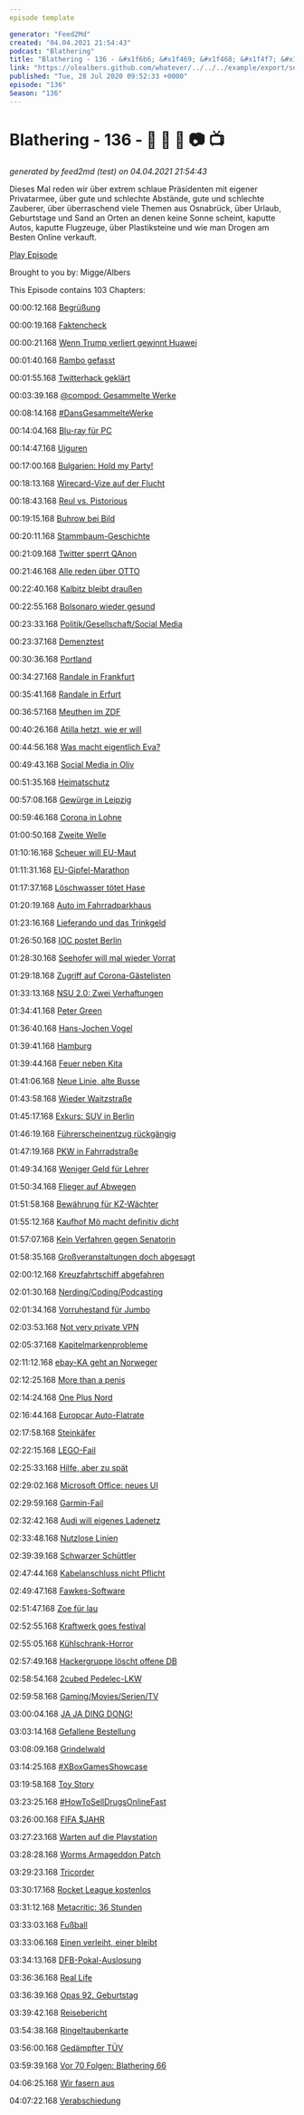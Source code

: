 ```yaml
---
episode template

generator: "Feed2Md"
created: "04.04.2021 21:54:43"
podcast: "Blathering"
title: "Blathering - 136 - &#x1f6b6; &#x1f469; &#x1f468; &#x1f4f7; &#x1f4fa;"
link: "https://olealbers.github.com/whatever/../../../example/export/seasons/5/2020/7/Blathering - 136 - _ _ _ _ _.md"
published: "Tue, 28 Jul 2020 09:52:33 +0000"
episode: "136"
Season: "136"
---
```


# Blathering - 136 - &#x1f6b6; &#x1f469; &#x1f468; &#x1f4f7; &#x1f4fa;
_generated by feed2md (test) on 04.04.2021 21:54:43_

Dieses Mal reden wir über extrem schlaue Präsidenten mit eigener Privatarmee, über gute und schlechte Abstände, gute und schlechte Zauberer, über überraschend viele Themen aus Osnabrück, über Urlaub, Geburtstage und Sand an Orten an denen keine Sonne scheint, kaputte Autos, kaputte Flugzeuge, über Plastiksteine und wie man Drogen am Besten Online verkauft.

[Play Episode](https://www.blathering.de/podlove/file/1292/s/feed/c/mp3/blathering_136.mp3)

Brought to you by: Migge/Albers

This Episode contains 103 Chapters:


00:00:12.168 [Begrüßung]()

00:00:19.168 [Faktencheck]()

00:00:21.168 [Wenn Trump verliert gewinnt Huawei](https://www.golem.de/news/ohne-trump-grossbritannien-koennte-huawei-ausschluss-zuruecknehmen-2007-149737.html)

00:01:40.168 [Rambo gefasst](http://www.tagesschau.de/eilmeldung/oppenau-festnahme-101.html)

00:01:55.168 [Twitterhack geklärt](https://krebsonsecurity.com/2020/07/whos-behind-wednesdays-epic-twitter-hack/)

00:03:39.168 [@compod: Gesammelte Werke](https://twitter.com/search?q=(from%3Acompod)%20(%40blathering_pod)%20until%3A2020-07-27%20since%3A2020-07-16&src=typed_query&f=live)

00:08:14.168 [#DansGesammelteWerke](https://twitter.com/search?q=(from%3Aevildanwallace)%20(%40blathering_pod)%20until%3A2020-07-27%20since%3A2020-07-16&src=typed_query&f=live)

00:14:04.168 [Blu-ray für PC](https://www.amazon.de/Bluray-Slim-Laufwerk-Intern/s?k=Bluray+Slim+Laufwerk+Intern)

00:14:47.168 [Uiguren](https://www.youtube.com/watch?v=17oCQakzIl8)

00:17:00.168 [Bulgarien: Hold my Party!](https://twitter.com/ARDKontraste/status/1284074506483531776)

00:18:13.168 [Wirecard-Vize auf der Flucht](https://www.spiegel.de/wirtschaft/unternehmen/wirecard-manager-jan-marsalek-offenbar-nach-weissrussland-gefluechtet-a-b3be712f-0c90-48a7-9a72-df7162a92613)

00:18:43.168 [Reul vs. Pistorious](https://www.ksta.de/politik/polizei-in-nrw-innenminister-reul-sieht-keinen-sinn-in-studie-zu--racial-profiling--37036836)

00:19:15.168 [Buhrow bei Bild](https://twitter.com/der_rosenkranz/status/1285161599649677312)

00:20:11.168 [Stammbaum-Geschichte](https://threadreaderapp.com/thread/1284816935826358274.html)

00:21:09.168 [Twitter sperrt QAnon](https://twitter.com/derStandardat/status/1285791524496834563)

00:21:46.168 [Alle reden über OTTO](https://www.tz.de/stars/otto-waalkes-streit-kultfilm-rassismus-debatte-positivbeispiel-zr-90011938.html)

00:22:40.168 [Kalbitz bleibt draußen](https://www.tagesschau.de/inland/afd-kalbitz-135.html)

00:22:55.168 [Bolsonaro wieder gesund](https://twitter.com/tagesschau/status/1287048931889774593)

00:23:33.168 [Politik/Gesellschaft/Social Media]()

00:23:37.168 [Demenztest](https://wochendaemmerung.de/amthor-wirecard-steuern-corona-trump-thats-amazing/)

00:30:36.168 [Portland](https://www.tagesschau.de/ausland/portland-115.html)

00:34:27.168 [Randale in Frankfurt](https://taz.de/Folgen-von-Krawall-in-Frankfurt-am-Main/!5701468/)

00:35:41.168 [Randale in Erfurt](https://twitter.com/Volksverpetzer/status/1286240493534433280)

00:36:57.168 [Meuthen im ZDF](https://www.ndr.de/fernsehen/sendungen/zapp/Sommerinterview-Meuthen-So-besser-nicht,sommerinterviewmeuthen100.html)

00:40:26.168 [Atilla hetzt, wie er will](https://www.welt.de/politik/deutschland/article211878675/Attila-Hildmann-droht-Volker-Beck-auf-Kundgebung-in-Berlin-mit-dem-Tod.html)

00:44:56.168 [Was macht eigentlich Eva?](https://www.tagesschau.de/inland/kanada-akademie-kolonie-101.html)

00:49:43.168 [Social Media in Oliv](https://daserste.ndr.de/panorama/aktuell/Bundeswehr-Bohnert-Schraege-Vorwuerfe-gegen-Panorama,bundeswehr2326.html)

00:51:35.168 [Heimatschutz](https://lauerundwehner.de/eu-gipfel-sogenannter-heimatschutz-stutthof-prozess/)

00:57:08.168 [Gewürge in Leipzig](https://www.rnd.de/panorama/kontrolleur-wurgt-fahrgast-waren-sprachprobleme-der-ausloser-TY6WBJ77ZZGSLMET7LEWURWV5I.html)

00:59:46.168 [Corona in Lohne](https://www.ndr.de/nachrichten/info/Trotz-Corona-schliesst-Schlachthof-Lohne-nicht,ndrinfo7350.html)

01:00:50.168 [Zweite Welle](https://www.tagesschau.de/inland/coronavirus-deutschland-219.html)

01:10:16.168 [Scheuer will EU-Maut](https://www.tagesschau.de/wirtschaft/scheuer-eu-pkw-maut-101.html)

01:11:31.168 [EU-Gipfel-Marathon](https://www.zdf.de/nachrichten/politik/eu-hilfsfonds-gipfel-5-lehren-100.html)

01:17:37.168 [Löschwasser tötet Hase](https://taz.de/Umweltkatastrophe-in-Osnabrueck/!5695420/)

01:20:19.168 [Auto im Fahrradparkhaus](https://twitter.com/Neusser/status/1287310208608407552)

01:23:16.168 [Lieferando und das Trinkgeld](https://www.bento.de/politik/lieferando-fahrer-warten-seit-wochen-auf-ihr-trinkgeld-oder-den-lohn-a-6df9b964-badd-4592-8cb6-8fbaa4f3fdb9)

01:26:50.168 [IOC postet Berlin](https://twitter.com/stammtischphilo/status/1286617833724674049)

01:28:30.168 [Seehofer will mal wieder Vorrat](https://www.tagesschau.de/inland/seehofer-vorratsdatenspeicherung-103.html)

01:29:18.168 [Zugriff auf Corona-Gästelisten](https://www.golem.de/news/bayern-polizei-greift-vermehrt-auf-corona-kontaktlisten-zu-2007-149725.html)

01:33:13.168 [NSU 2.0: Zwei Verhaftungen](https://taz.de/Rechte-Drohschreiben-vom-NSU-20/!5703975/)

01:34:41.168 [Peter Green](https://de.wikipedia.org/wiki/Peter_Green)

01:36:40.168 [Hans-Jochen Vogel](https://de.wikipedia.org/wiki/Hans-Jochen_Vogel)

01:39:41.168 [Hamburg]()

01:39:44.168 [Feuer neben Kita](https://www.ndr.de/nachrichten/hamburg/Rohbau-neben-Kita-in-Farmsen-Berne-ausgebrannt,brand7558.html)

01:41:06.168 [Neue Linie, alte Busse](https://www.ndr.de/nachrichten/hamburg/Neue-Omnibuslinie-zum-Hafenmuseum-im-Einsatz,buslinie110.html)

01:43:58.168 [Wieder Waitzstraße](https://twitter.com/stammtischphilo/status/1286640635668299776)

01:45:17.168 [Exkurs: SUV in Berlin](https://www.tagesspiegel.de/berlin/nach-unfall-am-bahnhof-zoo-in-berlin-keine-ermittlungen-wegen-totschlags-suv-fahrer-wieder-frei/26039178.html)

01:46:19.168 [Führerscheinentzug rückgängig](https://www.ndr.de/fernsehen/sendungen/hamburg_journal/Fehler-in-Bussgeldkatalog-Stadt-gibt-Fuehrerscheine-zurueck,hamj97822.html)

01:47:19.168 [PKW in Fahrradstraße](https://www.ndr.de/fernsehen/sendungen/hamburg_journal_1800/Autofahrer-faehrt-zwei-Radfahrer-um,hamj97918.html)

01:49:34.168 [Weniger Geld für Lehrer](https://www.ndr.de/fernsehen/sendungen/hamburg_journal_1800/Rabe-Weniger-Geld-fuer-Lehrer-bei-Quarantaene,hamj98004.html)

01:50:34.168 [Flieger auf Abwegen](https://www.fr.de/panorama/flughafen-hamburg-sperrung-unfall-kleinflugzeug-landebahn-cessna-feuerwehr-zr-90012684.html)

01:51:58.168 [Bewährung für KZ-Wächter](https://twitter.com/tazgezwitscher/status/1286279899372834817)

01:55:12.168 [Kaufhof Mö macht definitiv dicht](https://www.mopo.de/hamburg/raeumungsverkauf-in-hamburg-werden-karstadt-und-kaufhof-zum-schnaeppchenjaeger-paradies--37064142)

01:57:07.168 [Kein Verfahren gegen Senatorin](https://www.welt.de/regionales/hamburg/article212109911/Hamburg-Keine-Ermittlungen-gegen-Gruene-Justizsenatorin-Anna-Gallina.html)

01:58:35.168 [Großveranstaltungen doch abgesagt](https://hamburg1.de/nachrichten/45583/Grossveranstaltungen_nun_doch_gestrichen.html)

02:00:12.168 [Kreuzfahrtschiff abgefahren](https://hamburg1.de/nachrichten/45646/Nach_Corona_Pause.html)

02:01:30.168 [Nerding/Coding/Podcasting]()

02:01:34.168 [Vorruhestand für Jumbo](https://www.flightradar24.com/blog/british-airways-to-retire-its-entire-747-fleet-immediately/)

02:03:53.168 [Not very private VPN](https://www.theregister.com/2020/07/17/ufo_vpn_database/)

02:05:37.168 [Kapitelmarkenprobleme](https://twitter.com/tmigge/status/1284586314575347716)

02:11:12.168 [ebay-KA geht an Norweger](https://www.tagesschau.de/wirtschaft/ebay-kleinanzeigen-verkauft-101.html)

02:12:25.168 [More than a penis](http://whats-in-your-pants.de/)

02:14:24.168 [One Plus Nord](https://www.golem.de/news/smartphone-oneplus-nord-kommt-mit-sechs-kameras-2007-149720.html)

02:16:44.168 [Europcar Auto-Flatrate](https://www.golem.de/news/vermietung-europcar-startet-flatrate-fuer-autos-2007-149740.html)

02:17:58.168 [Steinkäfer](https://twitter.com/tmigge/status/1284780809413697536)

02:22:15.168 [LEGO-Fail](https://zusammengebaut.com/lego-technic-42113-bell-boeing-v-22-osprey-kommt-nicht-auf-den-markt-97902/)

02:25:33.168 [Hilfe, aber zu spät](http://www.office-loesung.de/ftopic252814_0_0_asc.php)

02:29:02.168 [Microsoft Office: neues UI](https://www.golem.de/news/benutzeroberflaeche-so-soll-das-neue-microsoft-office-aussehen-2007-149799.html)

02:29:59.168 [Garmin-Fail](https://www.heise.de/news/Ausfall-von-Garmin-Diensten-und-Support-Firma-wohl-Opfer-von-WastedLocker-4852627.html)

02:32:42.168 [Audi will eigenes Ladenetz](https://www.golem.de/news/elektroautos-audi-will-exklusives-schnelllade-netz-schaffen-2007-149730.html)

02:33:48.168 [Nutzlose Linien](https://twitter.com/stammtischphilo/status/1287327033425633280)

02:39:39.168 [Schwarzer Schüttler](https://twitter.com/tmigge/status/1287437355511615488)

02:47:44.168 [Kabelanschluss nicht Pflicht](https://www.golem.de/news/wettbewerbszentrale-mieter-sollen-kabel-tv-anschluesse-kuendigen-koennen-2007-149765.html)

02:49:47.168 [Fawkes-Software](https://www.golem.de/news/software-fawkes-soll-vor-gesichtserkennung-schuetzen-2007-149834.html)

02:51:47.168 [Zoe für lau](https://www.golem.de/news/appy-ein-dorf-steigt-auf-elektroautos-um-2007-149850.html)

02:52:55.168 [Kraftwerk goes festival](https://www.theguardian.com/music/2020/jul/27/iconic-festival-sets-kraftwerk-tribal-gathering-1997)

02:55:05.168 [Kühlschrank-Horror](https://twitter.com/stammtischphilo/status/1287736473861660720)

02:57:49.168 [Hackergruppe löscht offene DB](https://www.golem.de/news/datenbanken-geloescht-zurueck-bleibt-nur-ein-miau-2007-149863.html)

02:58:54.168 [2cubed Pedelec-LKW](https://www.golem.de/news/2cubed-lieferwagen-mit-pedelec-antrieb-soll-verkehrschaos-mildern-2007-149881.html)

02:59:58.168 [Gaming/Movies/Serien/TV]()

03:00:04.168 [JA JA DING DONG!](https://escschnack.de/elfen-helfen/?t=44%3A06)

03:03:14.168 [Gefallene Bestellung](https://de.wikipedia.org/wiki/Star_Wars_Jedi:_Fallen_Order)

03:08:09.168 [Grindelwald](https://de.wikipedia.org/wiki/Phantastische_Tierwesen:_Grindelwalds_Verbrechen)

03:14:25.168 [#XBoxGamesShowcase](https://twitter.com/stammtischphilo/status/1286345547591417858)

03:19:58.168 [Toy Story](https://de.wikipedia.org/wiki/Toy_Story)

03:23:25.168 [#HowToSellDrugsOnlineFast](https://twitter.com/stammtischphilo/status/1286319835396399105)

03:26:00.168 [FIFA $JAHR](https://twitter.com/stammtischphilo/status/1286436688038944769)

03:27:23.168 [Warten auf die Playstation](https://www.golem.de/news/spielebranche-sony-berichtet-ueber-erste-warteschlangen-fuer-playstation-5-2007-149746.html)

03:28:28.168 [Worms Armageddon Patch](https://www.golem.de/news/team-17-worms-armageddon-erhaelt-patch-nach-20-jahren-2007-149743.html)

03:29:23.168 [Tricorder](https://www.golem.de/news/raumschiff-enterprise-funktionierende-replik-des-star-trek-tricorders-kommt-2021-2007-149783.html)

03:30:17.168 [Rocket League kostenlos](https://www.golem.de/news/epic-games-rocket-league-faehrt-in-richtung-fortnite-2007-149807.html)

03:31:12.168 [Metacritic: 36 Stunden](https://www.golem.de/news/review-bombing-metacritic-laesst-zornige-spieler-36-stunden-warten-2007-149776.html)

03:33:03.168 [Fußball]()

03:33:06.168 [Einen verleiht, einer bleibt](https://www.fcstpauli.com/news/florian-carstens-wechselt-auf-leihbasis-zu-wehen-wiesbaden/)

03:34:13.168 [DFB-Pokal-Auslosung](https://www.kicker.de/780463/artikel)

03:36:36.168 [Real Life]()

03:36:39.168 [Opas 92. Geburtstag](https://twitter.com/stammtischphilo/status/1284587416540635143)

03:39:42.168 [Reisebericht](https://photos.app.goo.gl/6GCWthGbReFn3N8UA)

03:54:38.168 [Ringeltaubenkarte](https://www.ringeltaube.de/service/kundenkarten/)

03:56:00.168 [Gedämpfter TÜV](https://twitter.com/stammtischphilo/status/1285545947955699712)

03:59:39.168 [Vor 70 Folgen: Blathering 66](https://www.blathering.de/2019/01/blathering-066-mister-trump-tear-down-this-wall/)

04:06:25.168 [Wir fasern aus]()

04:07:22.168 [Verabschiedung]()


